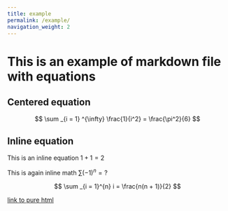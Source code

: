 ```yaml
---
title: example
permalink: /example/
navigation_weight: 2
---
```


# This is an example of markdown file with equations

## Centered equation

$$
\sum _{i = 1} ^{\infty} \frac{1}{i^2} = \frac{\pi^2}{6}
$$

## Inline equation

This is an inline equation $1 + 1 = 2$


This is again inline math $\sum (-1)^n = ?$

$$
\sum _{i = 1}^{n} i = \frac{n(n + 1)}{2}
$$

[link to pure html](https://guilloteauq.github.io/_pages/plop.html)
